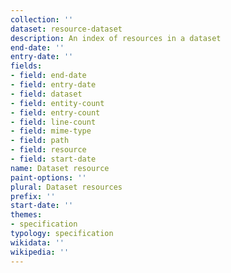 ```yaml
---
collection: ''
dataset: resource-dataset
description: An index of resources in a dataset
end-date: ''
entry-date: ''
fields:
- field: end-date
- field: entry-date
- field: dataset
- field: entity-count
- field: entry-count
- field: line-count
- field: mime-type
- field: path
- field: resource
- field: start-date
name: Dataset resource
paint-options: ''
plural: Dataset resources
prefix: ''
start-date: ''
themes:
- specification
typology: specification
wikidata: ''
wikipedia: ''
---
```


